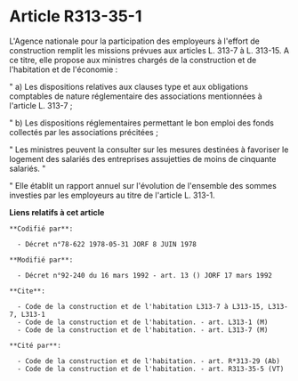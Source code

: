 # Article R313-35-1

L'Agence nationale pour la participation des employeurs à l'effort de construction remplit les missions prévues aux articles
L. 313-7 à L. 313-15. A ce titre, elle propose aux ministres chargés de la construction et de l'habitation et de l'économie :

" a) Les dispositions relatives aux clauses type et aux obligations comptables de nature réglementaire des associations
mentionnées à l'article L. 313-7 ;

" b) Les dispositions réglementaires permettant le bon emploi des fonds collectés par les associations précitées ;

" Les ministres peuvent la consulter sur les mesures destinées à favoriser le logement des salariés des entreprises
assujetties de moins de cinquante salariés. "

" Elle établit un rapport annuel sur l'évolution de l'ensemble des sommes investies par les employeurs au titre de l'article
L. 313-1.

**Liens relatifs à cet article**

	**Codifié par**:

	  - Décret n°78-622 1978-05-31 JORF 8 JUIN 1978

	**Modifié par**:

	  - Décret n°92-240 du 16 mars 1992 - art. 13 () JORF 17 mars 1992

	**Cite**:

	  - Code de la construction et de l'habitation L313-7 à L313-15, L313-7, L313-1
	  - Code de la construction et de l'habitation. - art. L313-1 (M)
	  - Code de la construction et de l'habitation. - art. L313-7 (M)

	**Cité par**:

	  - Code de la construction et de l'habitation. - art. R*313-29 (Ab)
	  - Code de la construction et de l'habitation. - art. R313-35-5 (VT)
